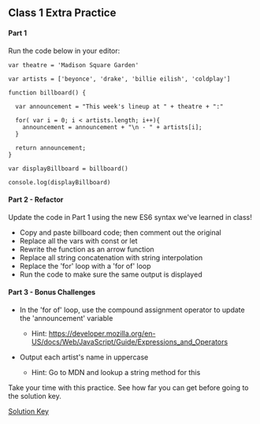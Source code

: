 ## Class 1 Extra Practice

#### Part 1

Run the code below in your editor:

```
var theatre = 'Madison Square Garden'

var artists = ['beyonce', 'drake', 'billie eilish', 'coldplay']

function billboard() {

  var announcement = "This week's lineup at " + theatre + ":"

  for( var i = 0; i < artists.length; i++){
    announcement = announcement + "\n - " + artists[i];
  }

  return announcement;
}

var displayBillboard = billboard()

console.log(displayBillboard)
```

#### Part 2 - Refactor

Update the code in Part 1 using the new ES6 syntax we've learned in class!

- Copy and paste billboard code; then comment out the original
- Replace all the vars with const or let
- Rewrite the function as an arrow function
- Replace all string concatenation with string interpolation
- Replace the 'for' loop with a 'for of' loop
- Run the code to make sure the same output is displayed

#### Part 3 - Bonus Challenges

- In the 'for of' loop, use the compound assignment operator to update the 'announcement' variable

  - Hint: https://developer.mozilla.org/en-US/docs/Web/JavaScript/Guide/Expressions_and_Operators

- Output each artist's name in uppercase
  - Hint: Go to MDN and lookup a string method for this

Take your time with this practice. See how far you can get before going to the solution key.

[Solution Key](./class1-key.md)
